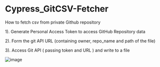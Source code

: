 # Cypress_GitCSV-Fetcher

How to fetch csv from private Github repository

1). Generate Personal Access Token to access GitHub Repository data

2). Form the git API URL (containing owner, repo_name and path of the file)

3). Access Git API ( passing token and URL ) and write to a file

![image](https://user-images.githubusercontent.com/10338077/221410627-6d65aafa-1214-4229-86f6-81ae456af508.png)
